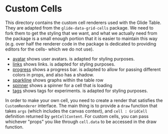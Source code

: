 # Custom Cells

This directory contains the custom cell renderers used with the Glide Table. They are adapted from the `glide-data-grid-cells` package. We need to fork them to get the styling that we want, and what we actually need from the package is a small enough portion that it is easier to maintain this way (e.g. over half the renderer code in the package is dedicated to providing editors for the cells- which we do not use).

- [avatar](./avatar.tsx) shows user avatars. is adapted for styling purposes.
- [links](./links.tsx) shows links. is adapted for styling purposes.
- [progress](./progress.tsx) shows a progress bar. is adapted to allow for passing different colors in props, and also has a shadow.
- [sparkline](./sparkline.tsx) shows graphs within the table row
- [spinner](./spinner.tsx) shows a spinner for a cell that is loading
- [tags](./tags.tsx) shows tags for experiments. is adapted for styling purposes.

In order to make your own cell, you need to create a render that satisfies the `CustomRenderer` interface. The main thing is to provide a `draw` function that takes `args` (which includes the canvas context), and `cell : GridCell` definition returned by `getCellContent`. For custom cells, you can pass whichever "props" you like through `cell.data` to be accessed in the draw function.

